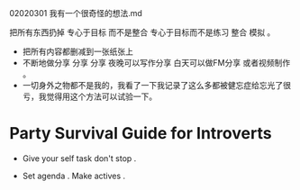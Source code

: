
02020301 我有一个很奇怪的想法.md

  把所有东西扔掉 专心于目标 而不是整合 专心于目标而不是练习 整合 模拟 。
  
 - 把所有内容都删减到一张纸张上 
 - 不断地做分享  分享 分享  夜晚可以写作分享 白天可以做FM分享 或者视频制作 。
 - 一切身外之物都不是我的，我看了一下我记录了这么多都被健忘症给忘光了很亏，我觉得用这个方法可以试验一下。
 
# Party Survival Guide for Introverts

- Give your self task  don't stop .

- Set agenda  . Make actives .



